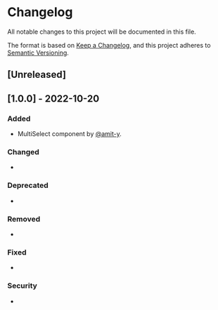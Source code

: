 # Changelog
All notable changes to this project will be documented in this file.

The format is based on [Keep a Changelog](https://keepachangelog.com/en/1.0.0/),
and this project adheres to [Semantic Versioning](https://semver.org/spec/v2.0.0.html).

## [Unreleased]

## [1.0.0] - 2022-10-20
### Added
- MultiSelect component by [@amit-y](https://github.com/amit-y).

### Changed
- 

### Deprecated
- 

### Removed
- 

### Fixed
- 

### Security
- 

